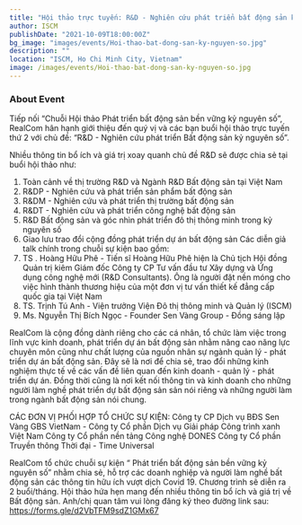```yaml
---
title: "Hội thảo trực tuyến: R&D - Nghiên cứu phát triển bất động sản kỷ nguyên số"
author: ISCM
publishDate: "2021-10-09T18:00:00Z"
bg_image: "images/events/Hoi-thao-bat-dong-san-ky-nguyen-so.jpg"
description: ""
location: "ISCM, Ho Chi Minh City, Vietnam"
image: /images/events/Hoi-thao-bat-dong-san-ky-nguyen-so.jpg
---
```


### About Event
<!--StartFragment-->

Tiếp nối “Chuỗi Hội thảo Phát triển bất động sản bền vững kỷ nguyên số”, RealCom hân hạnh giới thiệu đến quý vị và các bạn buổi hội thảo trực tuyến thứ 2 với chủ đề: “R&D - Nghiên cứu phát triển Bất động sản kỷ nguyên số”.

Nhiều thông tin bổ ích và giá trị xoay quanh chủ đề R&D sẽ được chia sẻ tại buổi hội thảo như:
1. Toàn cảnh về thị trường R&D và Ngành R&D Bất động sản tại Việt Nam
2. R&DP - Nghiên cứu và phát triển sản phẩm bất động sản
3. R&DM - Nghiên cứu và phát triển thị trường bất động sản
4. R&DT - Nghiên cứu và phát triển công nghệ bất động sản
5. R&D Bất động sản và góc nhìn phát triển đô thị thông minh trong kỷ nguyên số
6. Giao lưu trao đổi cộng đồng phát triển dự án bất động sản
Các diễn giả talk chính trong chuỗi sự kiện bao gồm:
1. TS . Hoàng Hữu Phê - Tiến sĩ Hoàng Hữu Phê hiện là Chủ tịch Hội đồng Quản trị kiêm Giám đốc Công ty CP Tư vấn đầu tư Xây dựng và Ứng dụng công nghệ mới (R&D Consultants). Ông là người đặt nền móng cho việc hình thành thương hiệu của một đơn vị tư vấn thiết kế đẳng cấp quốc gia tại Việt Nam
2. TS. Trịnh Tú Anh - Viện trưởng Viện Đô thị thông minh và Quản lý (ISCM)
3. Ms. Nguyễn Thị Bích Ngọc - Founder Sen Vàng Group - Đồng sáng lập

RealCom là cộng đồng dành riêng cho các cá nhân, tổ chức làm việc trong lĩnh vực kinh doanh, phát triển dự án bất động sản nhằm nâng cao năng lực chuyên môn cũng như chất lượng của nguồn nhân sự ngành quản lý - phát triển dự án bất động sản. Đây sẽ là nơi để chia sẻ, trao đổi những kinh nghiệm thực tế về các vấn đề liên quan đến kinh doanh - quản lý - phát triển dự án. Đồng thời cũng là nơi kết nối thông tin và kinh doanh cho những người làm nghề phát triển dự bất động sản sản nói riêng và những người làm trong ngành bất động sản nói chung.

CÁC ĐƠN VỊ PHỐI HỢP TỔ CHỨC SỰ KIỆN:
Công ty CP Dịch vụ BĐS Sen Vàng
GBS VietNam - Công ty Cổ phần Dịch vụ Giải pháp Công trình xanh Việt Nam
Công ty Cổ phần nền tảng Công nghệ DONES
Công ty Cổ phần Truyền thông Thời đại - Time Universal

RealCom tổ chức chuỗi sự kiện “ Phát triển bất động sản bền vững kỷ nguyên số” nhằm chia sẻ, hỗ trợ các doanh nghiệp và người làm nghề bất động sản các thông tin hữu ích vượt dịch Covid 19. Chương trình sẽ diễn ra 2 buổi/tháng.
Hội thảo hứa hẹn mang đến nhiều thông tin bổ ích và giá trị về Bất động sản. Anh/chị quan tâm vui lòng đăng ký theo đường link sau: https://forms.gle/d2VbTFM9sdZ1GMx67

<!--EndFragment-->
